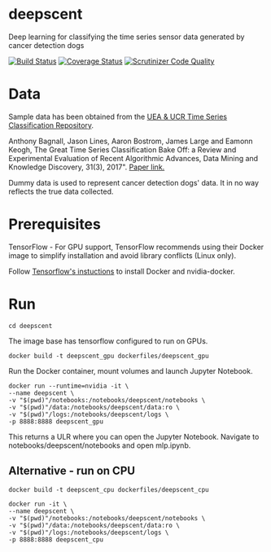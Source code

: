 # deepscent
Deep learning for classifying the time series sensor data generated by cancer detection dogs

[![Build Status](https://travis-ci.com/Withington/deepscent.svg?branch=master)](https://travis-ci.com/Withington/deepscent)
[![Coverage Status](https://coveralls.io/repos/github/Withington/deepscent/badge.svg?branch=master)](https://coveralls.io/github/Withington/deepscent?branch=master)
[![Scrutinizer Code Quality](https://scrutinizer-ci.com/g/Withington/deepscent/badges/quality-score.png?b=master)](https://scrutinizer-ci.com/g/Withington/deepscent/?branch=master)

# Data
Sample data has been obtained from the [UEA & UCR Time Series 
Classification Repository](http://www.timeseriesclassification.com 
"timeseriesclassification.com").

 Anthony Bagnall, Jason Lines, Aaron Bostrom, James Large and Eamonn 
 Keogh, The Great Time Series Classification Bake Off: a Review and 
 Experimental Evaluation of Recent Algorithmic Advances, Data Mining 
 and Knowledge Discovery, 31(3), 2017". [Paper link.](https://link.springer.com/article/10.1007/s10618-016-0483-9 
 "Bagnall et al. (2017)")
 
 Dummy data is used to represent cancer detection dogs' data. It in no way reflects the true data collected.

# Prerequisites
TensorFlow - For GPU support, TensorFlow recommends using their Docker 
image to simplify installation and avoid library conflicts (Linux only).

Follow [Tensorflow's instuctions](https://www.tensorflow.org/install/gpu "TensorFlow Docker")
 to install Docker and nvidia-docker.

# Run
```
cd deepscent
```

The image base has tensorflow configured to run on GPUs.

```
docker build -t deepscent_gpu dockerfiles/deepscent_gpu
```

Run the Docker container, mount volumes and launch Jupyter Notebook.
```
docker run --runtime=nvidia -it \
--name deepscent \
-v "$(pwd)"/notebooks:/notebooks/deepscent/notebooks \
-v "$(pwd)"/data:/notebooks/deepscent/data:ro \
-v "$(pwd)"/logs:/notebooks/deepscent/logs \
-p 8888:8888 deepscent_gpu
```
This returns a ULR where you can open the Jupyter Notebook. Navigate 
to notebooks/deepscent/notebooks and open mlp.ipynb.

## Alternative - run on CPU

```
docker build -t deepscent_cpu dockerfiles/deepscent_cpu
```

```
docker run -it \
--name deepscent \
-v "$(pwd)"/notebooks:/notebooks/deepscent/notebooks \
-v "$(pwd)"/data:/notebooks/deepscent/data:ro \
-v "$(pwd)"/logs:/notebooks/deepscent/logs \
-p 8888:8888 deepscent_cpu
```

